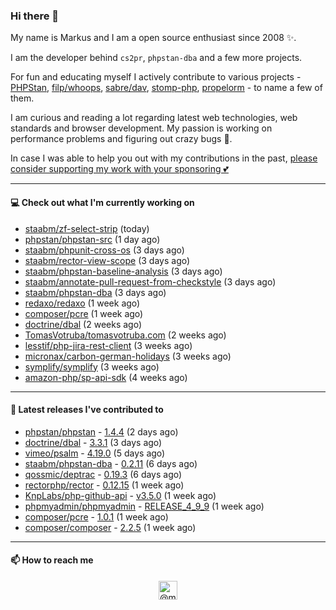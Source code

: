 ### Hi there 👋



My name is Markus and I am a open source enthusiast since 2008 ✨.

I am the developer behind `cs2pr`, `phpstan-dba` and a few more projects.

For fun and educating myself I actively contribute to various projects - [PHPStan](https://github.com/phpstan/phpstan-src), [filp/whoops](https://github.com/filp/whoops), [sabre/dav](https://github.com/sabre-io/dav), [stomp-php](https://github.com/stomp-php/stomp-php), [propelorm](https://github.com/propelorm) - to name a few of them.

I am curious and reading a lot regarding latest web technologies, web standards and browser development. My passion is working on performance problems and figuring out crazy bugs 🐜.

In case I was able to help you out with my contributions in the past, [please consider supporting my work with your sponsoring 💕](https://github.com/sponsors/staabm)


---

#### 💻 Check out what I'm currently working on

- [staabm/zf-select-strip](https://github.com/staabm/zf-select-strip) (today)
- [phpstan/phpstan-src](https://github.com/phpstan/phpstan-src) (1 day ago)
- [staabm/phpunit-cross-os](https://github.com/staabm/phpunit-cross-os) (3 days ago)
- [staabm/rector-view-scope](https://github.com/staabm/rector-view-scope) (3 days ago)
- [staabm/phpstan-baseline-analysis](https://github.com/staabm/phpstan-baseline-analysis) (3 days ago)
- [staabm/annotate-pull-request-from-checkstyle](https://github.com/staabm/annotate-pull-request-from-checkstyle) (3 days ago)
- [staabm/phpstan-dba](https://github.com/staabm/phpstan-dba) (3 days ago)
- [redaxo/redaxo](https://github.com/redaxo/redaxo) (1 week ago)
- [composer/pcre](https://github.com/composer/pcre) (1 week ago)
- [doctrine/dbal](https://github.com/doctrine/dbal) (2 weeks ago)
- [TomasVotruba/tomasvotruba.com](https://github.com/TomasVotruba/tomasvotruba.com) (2 weeks ago)
- [lesstif/php-jira-rest-client](https://github.com/lesstif/php-jira-rest-client) (3 weeks ago)
- [micronax/carbon-german-holidays](https://github.com/micronax/carbon-german-holidays) (3 weeks ago)
- [symplify/symplify](https://github.com/symplify/symplify) (3 weeks ago)
- [amazon-php/sp-api-sdk](https://github.com/amazon-php/sp-api-sdk) (4 weeks ago)

---

#### 🔭 Latest releases I've contributed to

- [phpstan/phpstan](https://github.com/phpstan/phpstan) - [1.4.4](https://github.com/phpstan/phpstan/releases/tag/1.4.4) (2 days ago)
- [doctrine/dbal](https://github.com/doctrine/dbal) - [3.3.1](https://github.com/doctrine/dbal/releases/tag/3.3.1) (3 days ago)
- [vimeo/psalm](https://github.com/vimeo/psalm) - [4.19.0](https://github.com/vimeo/psalm/releases/tag/4.19.0) (5 days ago)
- [staabm/phpstan-dba](https://github.com/staabm/phpstan-dba) - [0.2.11](https://github.com/staabm/phpstan-dba/releases/tag/0.2.11) (6 days ago)
- [qossmic/deptrac](https://github.com/qossmic/deptrac) - [0.19.3](https://github.com/qossmic/deptrac/releases/tag/0.19.3) (6 days ago)
- [rectorphp/rector](https://github.com/rectorphp/rector) - [0.12.15](https://github.com/rectorphp/rector/releases/tag/0.12.15) (1 week ago)
- [KnpLabs/php-github-api](https://github.com/KnpLabs/php-github-api) - [v3.5.0](https://github.com/KnpLabs/php-github-api/releases/tag/v3.5.0) (1 week ago)
- [phpmyadmin/phpmyadmin](https://github.com/phpmyadmin/phpmyadmin) - [RELEASE_4_9_9](https://github.com/phpmyadmin/phpmyadmin/releases/tag/RELEASE_4_9_9) (1 week ago)
- [composer/pcre](https://github.com/composer/pcre) - [1.0.1](https://github.com/composer/pcre/releases/tag/1.0.1) (1 week ago)
- [composer/composer](https://github.com/composer/composer) - [2.2.5](https://github.com/composer/composer/releases/tag/2.2.5) (1 week ago)

---

#### 📫 How to reach me

<p align="center">
<a href="https://twitter.com/@markusstaab" target="blank"><img align="center" src="https://cdn.jsdelivr.net/npm/simple-icons@3.0.1/icons/twitter.svg" alt="@markusstaab" height="30" width="30" /></a>
</p>
